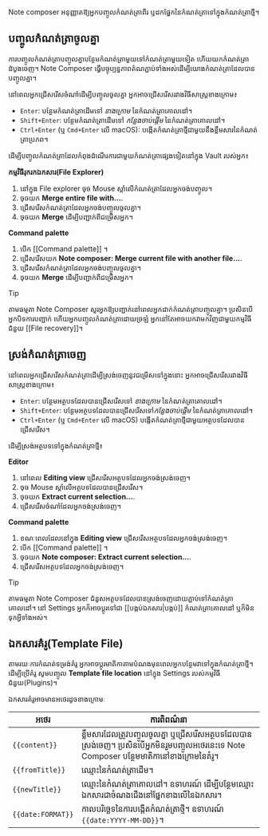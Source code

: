 Note composer អនុញ្ញាត​ឱ្យ​អ្នក​បញ្ចូល​កំណត់​ត្រា​ពីរ ឬ​ដក​ផ្នែក​នៃកំណត់​ត្រាទៅ​ក្នុង​កំណត់​ត្រា​ថ្មី។

## បញ្ចូលកំណត់ត្រាចូលគ្នា

ការ​បញ្ចូល​កំណត់​ត្រា​បញ្ចូល​គ្នា​បន្ថែម​កំណត់​ត្រា​មួយ​ទៅ​កំណត់ត្រា​មួយ​ទៀត ហើយ​យក​កំណត់ត្រាដំបូង​ចេញ។ Note Composer ធ្វើបច្ចុប្បន្នភាពតំណភ្ជាប់ទាំងអស់ដើម្បីយោងកំណត់ត្រាដែលបានបញ្ចូលគ្នា។

នៅពេលអ្នកជ្រើសរើសចំណាំដើម្បីបញ្ចូលចូលគ្នា អ្នកអាចជ្រើសរើសរវាងវិធីសាស្ត្រខាងក្រោម៖

- `Enter`: បន្ថែមកំណត់ត្រាដើមទៅ​ _ខាងក្រោម_ នៃកំណត់ត្រាគោលដៅ។
- `Shift+Enter`: បន្ថែមកំណត់ត្រាដើមទៅ​ _កន្លែងចាប់ផ្តើម_ នៃកំណត់ត្រាគោលដៅ។
- `Ctrl+Enter` (ឬ `Cmd+Enter` លើ macOS): បង្កើតកំណត់ត្រាថ្មីជាមួយនឹងខ្លឹមសារនៃកំណត់ត្រាប្រភព។

ដើម្បីបញ្ចូលកំណត់ត្រាដែលកំពុងដំណើរការជាមួយកំណត់ត្រាផ្សេងទៀតនៅក្នុង Vault របស់អ្នក៖

**កម្មវិធីរុករកឯកសារ(File Explorer)**

1. នៅក្នុង File explorer ចុច Mouse ស្ដាំលើកំណត់ត្រាដែលអ្នកចង់បញ្ចូល។
2. ចុចយក **Merge entire file with...**.
3. ជ្រើសរើសកំណត់ត្រាដែលអ្នកចង់បញ្ចូលចូលគ្នា។
4. ចុចយក **Merge** ដើម្បីបញ្ជាក់ពីជម្រើសអ្នក។

**Command palette**

1. បើក [[Command palette]] ។
2. ជ្រើសរើសយក **Note composer: Merge current file with another file...**.
3. ជ្រើសរើសកំណត់ត្រាដែលអ្នកចង់បញ្ចូលចូលគ្នា។
4. ចុចយក **Merge** ដើម្បីបញ្ជាក់ពីជម្រើសអ្នក។

> [!tip]
> តាមធម្មតា Note Composer សួរអ្នកឱ្យបញ្ជាក់នៅពេលអ្នកដាក់កំណត់ត្រាបញ្ចូលគ្នា។ ប្រសិនបើអ្នកបិទការបញ្ជាក់ ហើយអ្នកបញ្ចូលកំណត់ត្រាដោយច្រឡំ អ្នកនៅតែអាចយកវាមកវិញជាមួយកម្មវិធីជំនួយ [[File recovery]]។

## ស្រង់កំណត់ត្រាចេញ

នៅពេលអ្នកជ្រើសរើសកំណត់ត្រាដើម្បីស្រង់ចេញនូវជម្រើសទៅក្នុងនោះ អ្នកអាចជ្រើសរើសរវាងវិធីសាស្ត្រខាងក្រោម៖

- `Enter`: បន្ថែមអត្ថបទដែលបានជ្រើសរើសទៅ​ _ខាងក្រោម_ នៃកំណត់ត្រាគោលដៅ។
- `Shift+Enter`: បន្ថែមអត្ថបទដែលបានជ្រើសរើសទៅ​ _កន្លែងចាប់ផ្តើម_ នៃកំណត់ត្រាគោលដៅ។
- `Ctrl+Enter` (ឬ `Cmd+Enter` លើ macOS) បង្កើតកំណត់ត្រាថ្មីជាមួយអត្ថបទដែលបានជ្រើសរើស។

ដើម្បីស្រង់អត្ថបទទៅក្នុងកំណត់ត្រាថ្មី៖

**Editor**

1. នៅពេល **Editing view** ជ្រើសរើសអត្ថបទដែលអ្នកចង់ស្រង់ចេញ។
2. ចុច Mouse ស្ដាំលើអត្ថបទដែលបានជ្រើសរើស។
3. ចុចយក **Extract current selection...**.
4. ជ្រើសរើសចំណាំដែលអ្នកចង់ស្រង់ចេញ។

**Command palette**

1. ខណៈពេលដែលនៅក្នុង **Editing view** ជ្រើសរើសអត្ថបទដែលអ្នកចង់ស្រង់ចេញ។
2. បើក [[Command palette]] ។
3. ចុចយក ​**Note composer: Extract current selection...**.
4. ជ្រើសរើសអត្ថបទដែលអ្នកចង់ស្រង់ចេញ។

> [!tip]
តាមធម្មតា Note Composer ជំនួសអត្ថបទដែលបានស្រង់ចេញដោយភ្ជាប់ទៅកំណត់ត្រាគោលដៅ។​ នៅ Settings អ្នកក៏អាចប្តូរទៅជា [[បង្កប់ឯកសារ|បង្កប់]] កំណត់ត្រាគោលដៅ ឬក៏មិនទុកអ្វីទាំងអស់។

## ឯកសារគំរូ(Template File)

តាមរយៈ​ការ​កំណត់​ទម្រង់​គំរូ អ្នក​អាច​ប្ដូរ​មាតិកា​តាម​បំណង​មុន​ពេល​អ្នក​បន្ថែម​វា​ទៅ​ក្នុង​កំណត់​ត្រា​ថ្មី។ ដើម្បីប្រើគំរូ សូមបញ្ចូល **Template file location** នៅក្នុង Settings របស់កម្មវិធីជំនួយ(Plugins)។

ឯកសារគំរូអាចមានអថេរដូចខាងក្រោមៈ

| អថេរ          | ការពិពណ៌នា                                                                                                                                              |
|-------------------|----------------------------------------------------------------------------------------------------------------------------------------------------------|
| `{{content}}`     | ខ្លឹមសារដែលត្រូវបញ្ចូលចូលគ្នា ឬជ្រើសរើសអត្ថបទដែលបានស្រង់ចេញ។ ប្រសិនបើអ្នកមិនរួមបញ្ចូលអថេរនេះទេ Note Composer បន្ថែមមាតិកានៅខាងក្រោមនៃគំរូ។ |
| `{{fromTitle}}`   | ឈ្មោះនៃកំណត់ត្រាដើម។                                                                                                                                 |
| `{{newTitle}}`    | ឈ្មោះនៃកំណត់ត្រាគោលដៅ។ ឧទាហរណ៍ ដើម្បីបន្ថែមឈ្មោះឯកសារជាចំណងជើងនៅផ្នែកខាងលើនៃឯកសារ។                                                    |
| `{{date:FORMAT}}` | កាលបរិច្ឆេទនៃការបង្កើតកំណត់ត្រាថ្មី។ ឧទាហរណ៍ `{{date:YYYY-MM-DD}}`។                                                                                       |

